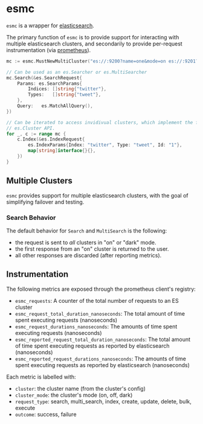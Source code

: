 # esmc

`esmc` is a wrapper for
[elasticsearch](https://github.com/peterbourgon/elasticsearch).

The primary function of `esmc` is to provide support for interacting with
multiple elasticsearch clusters, and secondarily to provide per-request
instrumentation (via
[prometheus](https://github.com/prometheus/client_golang)).

```go
mc := esmc.MustNewMultiCluster("es://:9200?name=one&mode=on es://:9201?name=two&mode=dark")

// Can be used as an es.Searcher or es.MultiSearcher
mc.Search(&es.SearchRequest{
	Params: es.SearchParams{
		Indices: []string{"twitter"},
		Types:   []string{"tweet"},
	},
	Query:   es.MatchAllQuery(),
})

// Can be iterated to access invidivual clusters, which implement the full
// es.Cluster API.
for _, c := range mc {
	c.Index(&es.IndexRequest{
		es.IndexParams{Index: "twitter", Type: "tweet", Id: "1"},
		map[string]interface{}{},
	})
}
```

## Multiple Clusters

`esmc` provides support for multiple elasticsearch clusters, with the goal of
simplifying failover and testing.

### Search Behavior

The default behavior for `Search` and `MultiSearch` is the following:

* the request is sent to *all* clusters in "on" or "dark" mode.
* the first response from an "on" cluster is returned to the user.
* all other responses are discarded (after reporting metrics).

## Instrumentation

The following metrics are exposed through the prometheus client's registry:

* `esmc_requests`: A counter of the total number of requests to an ES cluster
* `esmc_request_total_duration_nanoseconds`: The total amount of time spent
  executing requests (nanoseconds)
* `esmc_request_durations_nanoseconds`: The amounts of time spent executing
  requests (nanoseconds)
* `esmc_reported_request_total_duration_nanoseconds`: The total amount of time
  spent executing requests as reported by elasticsearch (nanoseconds)
* `esmc_reported_request_durations_nanoseconds`: The amounts of time spent
  executing requests as reported by elasticsearch (nanoseconds)

Each metric is labelled with:

* `cluster`: the cluster name (from the cluster's config)
* `cluster_mode`: the cluster's mode (on, off, dark)
* `request_type`: search, multi_search, index, create, update, delete, bulk,
  execute
* `outcome`: success, failure
